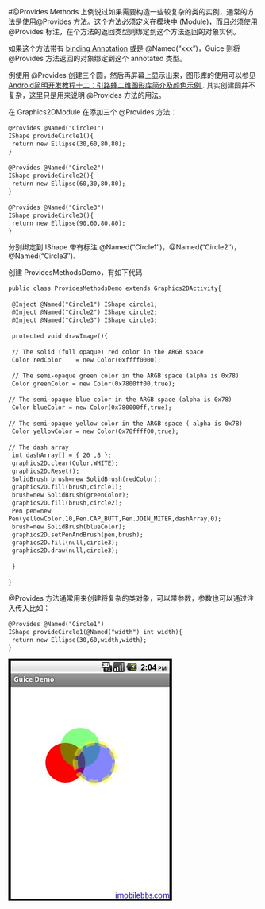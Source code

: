 #@Provides Methods
上例说过如果需要构造一些较复杂的类的实例，通常的方法是使用@Provides 方法。这个方法必须定义在模块中 (Module)，而且必须使用@Provides 标注，在个方法的返回类型则绑定到这个方法返回的对象实例。

如果这个方法带有 [binding Annotation](http://www.imobilebbs.com/wordpress/?p=2510) 或是 @Named(“xxx”)，Guice 则将 @Provides 方法返回的对象绑定到这个 annotated 类型。

例使用 @Provides 创建三个圆，然后再屏幕上显示出来，图形库的使用可以参见 [Android简明开发教程十二：引路蜂二维图形库简介及颜色示例 ](http://www.imobilebbs.com/wordpress/?p=930). 其实创建圆并不复杂，这里只是用来说明 @Provides 方法的用法。

在 Graphics2DModule 在添加三个 @Provides 方法：

```
@Provides @Named("Circle1")
IShape provideCircle1(){
 return new Ellipse(30,60,80,80);
}

@Provides @Named("Circle2")
IShape provideCircle2(){
 return new Ellipse(60,30,80,80);
}

@Provides @Named("Circle3")
IShape provideCircle3(){
 return new Ellipse(90,60,80,80);
}

```

分别绑定到 IShape 带有标注 @Named(“Circle1″)，@Named(“Circle2″)，@Named(“Circle3″).

创建 ProvidesMethodsDemo，有如下代码

```
public class ProvidesMethodsDemo extends Graphics2DActivity{

 @Inject @Named("Circle1") IShape circle1;
 @Inject @Named("Circle2") IShape circle2;
 @Inject @Named("Circle3") IShape circle3;

 protected void drawImage(){

 // The solid (full opaque) red color in the ARGB space
 Color redColor    = new Color(0xffff0000);

 // The semi-opaque green color in the ARGB space (alpha is 0x78)
 Color greenColor = new Color(0x7800ff00,true);

// The semi-opaque blue color in the ARGB space (alpha is 0x78)
 Color blueColor = new Color(0x780000ff,true);

// The semi-opaque yellow color in the ARGB space ( alpha is 0x78)
 Color yellowColor = new Color(0x78ffff00,true);

// The dash array
 int dashArray[] = { 20 ,8 };
 graphics2D.clear(Color.WHITE);
 graphics2D.Reset();
 SolidBrush brush=new SolidBrush(redColor);
 graphics2D.fill(brush,circle1);
 brush=new SolidBrush(greenColor);
 graphics2D.fill(brush,circle2);
 Pen pen=new Pen(yellowColor,10,Pen.CAP_BUTT,Pen.JOIN_MITER,dashArray,0);
 brush=new SolidBrush(blueColor);
 graphics2D.setPenAndBrush(pen,brush);
 graphics2D.fill(null,circle3);
 graphics2D.draw(null,circle3);

 }

}
```

@Provides 方法通常用来创建将复杂的类对象，可以带参数，参数也可以通过注入传入比如：

```
@Provides @Named("Circle1")
IShape provideCircle1(@Named("width") int width){
 return new Ellipse(30,60,width,width);
}
```

![](images/11.png)